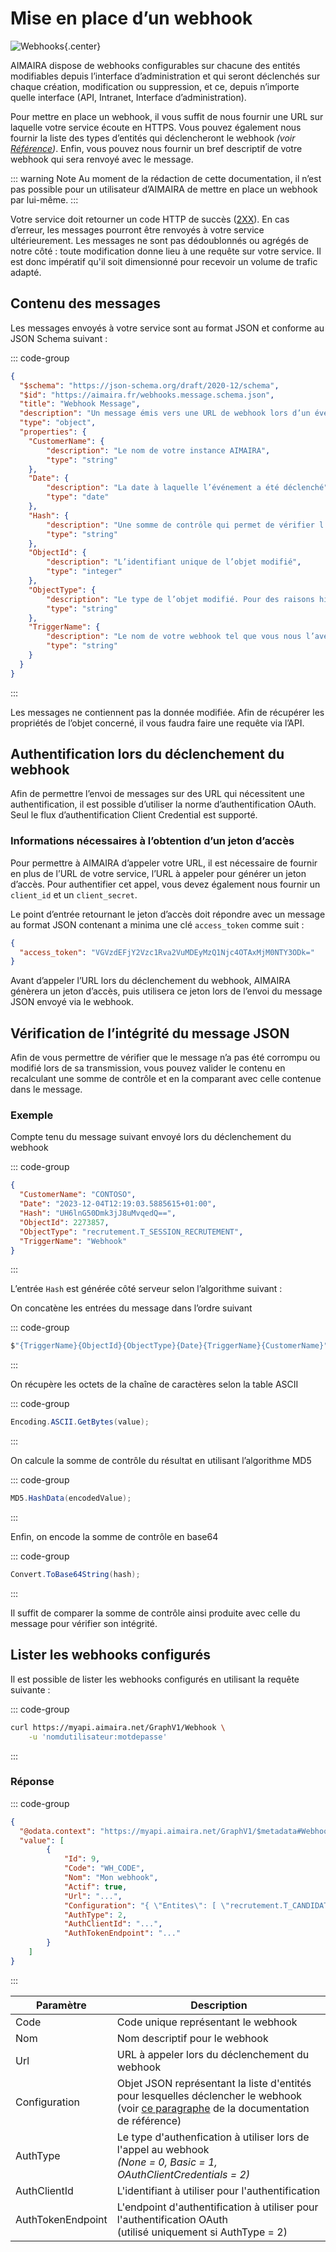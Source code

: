 # Mise en place d’un webhook

![Webhooks](/img/webhooks.svg){.center}

AIMAIRA dispose de webhooks configurables sur chacune des entités modifiables depuis l’interface d’administration 
et qui seront déclenchés sur chaque création, modification ou suppression, et ce, depuis n’importe quelle interface 
(API, Intranet, Interface d’administration).

Pour mettre en place un webhook, il vous suffit de nous fournir une URL sur laquelle votre service écoute en HTTPS. Vous
pouvez également nous fournir la liste des types d’entités qui déclencheront le webhook *(voir [Référence][reference])*.
Enfin, vous pouvez nous fournir un bref descriptif de votre webhook qui sera renvoyé avec le message.

::: warning Note
Au moment de la rédaction de cette documentation, il n’est pas possible pour un utilisateur d’AIMAIRA de mettre en place
un webhook par lui-même.
:::

Votre service doit retourner un code HTTP de succès ([2XX][http-codes]). En cas d’erreur, les messages pourront être 
renvoyés à votre service ultérieurement. Les messages ne sont pas dédoublonnés ou agrégés de notre côté : toute 
modification donne lieu à une requête sur votre service. Il est donc impératif qu'il soit dimensionné pour recevoir un 
volume de trafic adapté.

## Contenu des messages

Les messages envoyés à votre service sont au format JSON et conforme au JSON Schema suivant :

::: code-group

```json [JSON Schema]
{
  "$schema": "https://json-schema.org/draft/2020-12/schema",
  "$id": "https://aimaira.fr/webhooks.message.schema.json",
  "title": "Webhook Message",
  "description": "Un message émis vers une URL de webhook lors d’un événement",
  "type": "object",
  "properties": {
    "CustomerName": {
        "description": "Le nom de votre instance AIMAIRA",
        "type": "string"
    },
    "Date": {
        "description": "La date à laquelle l’événement a été déclenché",
        "type": "date"
    },
    "Hash": {
        "description": "Une somme de contrôle qui permet de vérifier l’intégrité du message",
        "type": "string"
    },
    "ObjectId": {
        "description": "L’identifiant unique de l’objet modifié",
        "type": "integer"
    },
    "ObjectType": {
        "description": "Le type de l’objet modifié. Pour des raisons historiques, ce champ contient le nom de la table contenant la donnée modifiée",
        "type": "string"
    },
    "TriggerName": {
        "description": "Le nom de votre webhook tel que vous nous l’avez fourni",
        "type": "string"
    }
  }
}
```

:::

Les messages ne contiennent pas la donnée modifiée. Afin de récupérer les propriétés de l’objet concerné, il vous faudra
faire une requête via l’API.

## Authentification lors du déclenchement du webhook

Afin de permettre l’envoi de messages sur des URL qui nécessitent une authentification, il est possible d’utiliser la
norme d’authentification OAuth. Seul le flux d’authentification Client Credential est supporté.

### Informations nécessaires à l’obtention d’un jeton d’accès

Pour permettre à AIMAIRA d’appeler votre URL, il est nécessaire de fournir en plus de l’URL de votre service, l’URL à
appeler pour générer un jeton d’accès. Pour authentifier cet appel, vous devez également nous fournir un `client_id` et 
un `client_secret`.

Le point d’entrée retournant le jeton d’accès doit répondre avec un message au format JSON contenant a minima une clé
`access_token` comme suit :

```json
{
  "access_token": "VGVzdEFjY2Vzc1Rva2VuMDEyMzQ1Njc4OTAxMjM0NTY3ODk="
}
```

Avant d’appeler l’URL lors du déclenchement du webhook, AIMAIRA génèrera un jeton d’accès, puis utilisera ce jeton lors
de l’envoi du message JSON envoyé via le webhook.

## Vérification de l’intégrité du message JSON

Afin de vous permettre de vérifier que le message n’a pas été corrompu ou modifié lors de sa transmission,
vous pouvez valider le contenu en recalculant une somme de contrôle et en la comparant avec celle contenue dans le
message.

### Exemple

Compte tenu du message suivant envoyé lors du déclenchement du webhook

::: code-group

```json [JSON]
{
  "CustomerName": "CONTOSO",
  "Date": "2023-12-04T12:19:03.5885615+01:00",
  "Hash": "UH6lnG50Dmk3jJ8uMvqedQ==",
  "ObjectId": 2273857,
  "ObjectType": "recrutement.T_SESSION_RECRUTEMENT",
  "TriggerName": "Webhook"
}
```

:::

L’entrée `Hash` est générée côté serveur selon l’algorithme suivant :

On concatène les entrées du message dans l’ordre suivant

::: code-group

```csharp [C#]
$"{TriggerName}{ObjectId}{ObjectType}{Date}{TriggerName}{CustomerName}"
```

:::

On récupère les octets de la chaîne de caractères selon la table ASCII

::: code-group

```csharp [C#]
Encoding.ASCII.GetBytes(value);
```

:::

On calcule la somme de contrôle du résultat en utilisant l’algorithme MD5

::: code-group

```csharp [C#]
MD5.HashData(encodedValue);
```

:::

Enfin, on encode la somme de contrôle en base64

::: code-group

```csharp [C#]
Convert.ToBase64String(hash);
```

:::

Il suffit de comparer la somme de contrôle ainsi produite avec celle du message pour vérifier son intégrité.

## Lister les webhooks configurés

Il est possible de lister les webhooks configurés en utilisant la requête suivante :

::: code-group

```bash [cURL]
curl https://myapi.aimaira.net/GraphV1/Webhook \
	-u 'nomdutilisateur:motdepasse'
```

:::

### Réponse

::: code-group

```json [JSON]
{
  "@odata.context": "https://myapi.aimaira.net/GraphV1/$metadata#Webhook/$entity",
  "value": [
        {
            "Id": 9,
            "Code": "WH_CODE",
            "Nom": "Mon webhook",
            "Actif": true,
            "Url": "...",
            "Configuration": "{ \"Entites\": [ \"recrutement.T_CANDIDAT\" ] }",
            "AuthType": 2,
            "AuthClientId": "...",
            "AuthTokenEndpoint": "..."
        }
    ]
}
```

:::

| Paramètre         | Description                                                                                                                                            |
|-------------------|--------------------------------------------------------------------------------------------------------------------------------------------------------|
| Code              | Code unique représentant le webhook                                                                                                                    |
| Nom               | Nom descriptif pour le webhook                                                                                                                         |
| Url               | URL à appeler lors du déclenchement du webhook                                                                                                         |
| Configuration     | Objet JSON représentant la liste d'entités pour lesquelles déclencher le webhook (voir [ce paragraphe][noms-herites] de la documentation de référence) |
| AuthType          | Le type d'authenfication à utiliser lors de l'appel au webhook <br/>*(None = 0, Basic = 1, OAuthClientCredentials = 2)*                                |
| AuthClientId      | L'identifiant à utiliser pour l'authentification                                                                                                       |
| AuthTokenEndpoint | L'endpoint d'authentification à utiliser pour l'authentification OAuth <br/>(utilisé uniquement si AuthType = 2)                                       |

[reference]: /reference/
[http-codes]: https://fr.wikipedia.org/wiki/Liste_des_codes_HTTP#2xx_-_Succès
[noms-herites]: /reference/#correspondance-des-noms-d-entites-herites